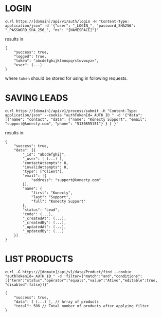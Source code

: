 # LOGIN

`curl https://[domain]/api/v1/auth/login -H "Content-Type: application/json" -d '{"user": "_LOGIN_", "password_SHA256": "_PASSWORD_SHA_256_", "ns": "[NAMESPACE]"}'`

results in

```
{
    "success": true,
    "logged": true,
    "token": "abcdefghijklmnopqrstuvwxyz=",
    "user": (...)
}
```

where `token` should be stored for using in following requests.

# SAVING LEADS

`curl https://[domain]/api/v1/process/submit -H "Content-Type: application/json" --cookie "authTokenId=_AUTH_ID_" -d '{"data": [{"name": "contact", "data": {"name": "Konecty Support", "email": "support@konecty.com", "phone": "5130855151"} } ] }'`

results in

```
{
    "success": true,
    "data": [{
        "_id": "abcdefghij",
        "_user": [ (...) ],
        "contactAttempts": 0,
        "invalidAttempts": 0,
        "type": ["Client"],
        "email": [{
            "address": "support@konecty.com"
        }],
        "name": {
            "first": "Konecty",
            "last": "Support",
            "full": "Konecty Support"
        },
        "status": "Lead",
        "code": (...),
        "_createdAt": (...),
        "_createdBy": (...),
        "_updatedAt": (...),
        "_updatedBy": (...)
    }]
}
```

# LIST PRODUCTS

`curl -G https://[domain]/api/v1/data/Product/find --cookie "authTokenId=_AUTH_ID_" -d 'filter={"match":"and","conditions":[{"term":"status","operator":"equals","value":"Ativo","editable":true,"disabled":false}]}'`

```
{
	"success": true,
	"data": [ (...) ], // Array of products
	"total": 506 // Total number of products after applying filter
}
```
